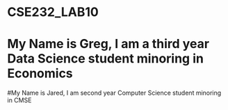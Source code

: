 # CSE232_LAB10
# My Name is Greg, I am a third year Data Science student minoring in Economics

#My Name is Jared, I am second year Computer Science student minoring in CMSE
